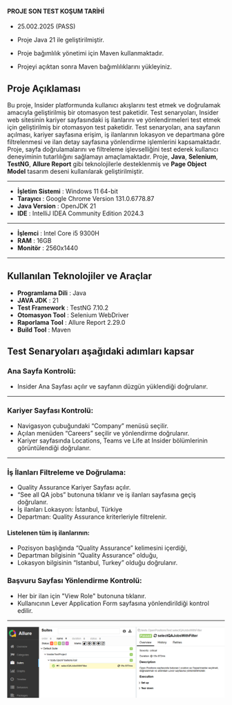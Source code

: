 #### PROJE SON TEST KOŞUM TARİHİ

- 25.002.2025 (PASS)

- Proje Java 21 ile geliştirilmiştir.
- Proje bağımlılık yönetimi için Maven kullanmaktadır.
- Projeyi açıktan sonra Maven bağımlılıklarını yükleyiniz.

## Proje Açıklaması

Bu proje, Insider platformunda kullanıcı akışlarını test etmek ve doğrulamak amacıyla geliştirilmiş bir otomasyon test paketidir.
Test senaryoları, Insider web sitesinin kariyer sayfasındaki iş ilanlarını ve yönlendirmeleri test etmek için geliştirilmiş bir otomasyon test paketidir. Test senaryoları, ana sayfanın açılması, kariyer sayfasına erişim, iş ilanlarının lokasyon ve departmana göre filtrelenmesi ve ilan detay sayfasına yönlendirme işlemlerini kapsamaktadır. Proje, sayfa doğrulamalarını ve filtreleme işlevselliğini test ederek kullanıcı deneyiminin tutarlılığını sağlamayı amaçlamaktadır.
Proje, **Java**, **Selenium**, **TestNG**, **Allure Report** gibi teknolojilerle desteklenmiş ve **Page Object Model** tasarım deseni kullanılarak geliştirilmiştir.

---
- **İşletim Sistemi** : Windows 11 64-bit
- **Tarayıcı** : Google Chrome Version 131.0.6778.87
- **Java Version** : OpenJDK 21
- **IDE** : IntelliJ IDEA Community Edition 2024.3
---
- **İşlemci** : Intel Core i5 9300H
- **RAM** : 16GB
- **Monitör** : 2560x1440 
---
## Kullanılan Teknolojiler ve Araçlar

- **Programlama Dili** : Java
- **JAVA JDK** : 21
- **Test Framework** : TestNG 7.10.2
- **Otomasyon Tool** : Selenium WebDriver
- **Raporlama Tool** : Allure Report 2.29.0
- **Build Tool** : Maven

## Test Senaryoları aşağıdaki adımları kapsar

### Ana Sayfa Kontrolü:

- Insider Ana Sayfası açılır ve sayfanın düzgün yüklendiği doğrulanır.

---
### Kariyer Sayfası Kontrolü:

- Navigasyon çubuğundaki “Company” menüsü seçilir.
- Açılan menüden “Careers” seçilir ve yönlendirme doğrulanır.
- Kariyer sayfasında Locations, Teams ve Life at Insider bölümlerinin görüntülendiği doğrulanır.

---
### İş İlanları Filtreleme ve Doğrulama:

- Quality Assurance Kariyer Sayfası açılır.
- “See all QA jobs” butonuna tıklanır ve iş ilanları sayfasına geçiş doğrulanır.
- İş ilanları Lokasyon: İstanbul, Türkiye  
- Departman: Quality Assurance kriterleriyle filtrelenir. 
#### Listelenen tüm iş ilanlarının:
- Pozisyon başlığında “Quality Assurance” kelimesini içerdiği,
- Departman bilgisinin “Quality Assurance” olduğu,
- Lokasyon bilgisinin “Istanbul, Turkey” olduğu doğrulanır.

### Başvuru Sayfası Yönlendirme Kontrolü:

- Her bir ilan için "View Role" butonuna tıklanır.
- Kullanıcının Lever Application Form sayfasına yönlendirildiği kontrol edilir.

---

![CartTestAllureReport](https://github.com/mahmutcansaribal/InsiderTestProject/blob/main/assets/img.png?raw=true)